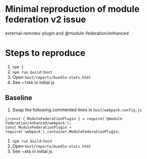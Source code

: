 # Minimal reproduction of module federation v2 issue
external-remotes-plugin and @module-federation/enhanced

# Steps to reproduce

1. `npm i`
1. `npm run build:host`
1. Open `host/reports/bundle-stats.html`
1. See ~`74kb` in initial js

## Baseline

1. Swap the following commented lines in `host/webpack.config.js`
```
//const { ModuleFederationPlugin } = require('@module-federation/enhanced/webpack');
const ModuleFederationPlugin = require('webpack').container.ModuleFederationPlugin;
```
1. `npm run build:host`
1. Open `host/reports/bundle-stats.html`
1. See ~`4kb` in initial js
